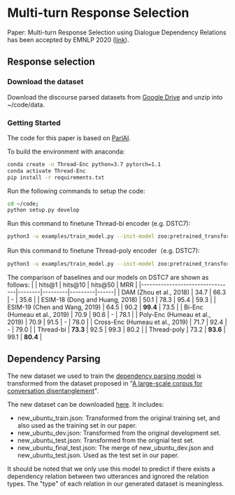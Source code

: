 # Multi-turn Response Selection

Paper: Multi-turn Response Selection using Dialogue Dependency Relations has been accepted by EMNLP 2020 ([link](https://www.aclweb.org/anthology/2020.emnlp-main.150/)).

## Response selection

### Download the dataset

Download the discourse parsed datasets from [Google Drive](https://drive.google.com/file/d/1nDZsFtkuGJIIqv3-7vw21PBjSPmqoMTp/view?usp=sharing) and unzip into ~/code/data. 

### Getting Started

The code for this paper is based on [ParlAI](http://parl.ai). 

To build the environment with anaconda:
```bash
conda create -n Thread-Enc python=3.7 pytorch=1.1
conda activate Thread-Enc
pip install -r requirements.txt
```

Run the following commands to setup the code:
```bash
cd ~/code; 
python setup.py develop
```

Run this command to finetune Thread-bi encoder (e.g. DSTC7):

```bash
python3 -u examples/train_model.py --init-model zoo:pretrained_transformers/poly_model_huge_reddit/model --shuffle True --eval-batchsize 4 --batchsize 32  --model transformer/parencoder --warmup_updates 100 --lr-scheduler-patience 0 --lr-scheduler-decay 0.4 -lr 5e-05 --data-parallel True --history-size 20 --label-truncate 72 --text-truncate 360 -vp 3 -veps 0.5 --validation-metric accuracy --validation-metric-mode max --save-after-valid True --log_every_n_secs 20 --candidates batch --dict-tokenizer bpe  --dict-lower True --optimizer adamax --output-scaling 0.06 --variant xlm --reduction_type mean --share-encoders False --learn-positional-embeddings True --n-layers 12 --n-heads 12 --ffn-size 3072 --attention-dropout 0.1 --relu-dropout 0.0 --dropout 0.1 --n-positions 1024 --embedding-size 768 --activation gelu --embeddings-scale False --n-segments 2 --learn-embeddings True --share-word-embeddings False --dict-endtoken __start__ -pyt par_dstc7 --fp16 False --par_type basic --par_num 4 --reduction-type mean --parencoder-type codes --model-file ./thread_bi_dstc7
```
Run this command to finetune Thread-poly encoder（e.g. DSTC7):
```bash
python3 -u examples/train_model.py --init-model zoo:pretrained_transformers/poly_model_huge_reddit/model -pyt par_dstc7 --eval-batchsize 4 --batchsize 32  --model transformer/parpolyencoder --warmup_updates 100 --lr-scheduler-patience 0 --lr-scheduler-decay 0.4 -lr 5e-05 --data-parallel True --history-size 20 --label-truncate 72 --text-truncate 360 -vp 3 -veps 0.5 --validation-metric accuracy --validation-metric-mode max --save-after-valid True --log_every_n_secs 20 --candidates batch --dict-tokenizer bpe  --dict-lower True --optimizer adamax --output-scaling 0.06 --variant xlm --reduction_type mean --share-encoders False --learn-positional-embeddings True --n-layers 12 --n-heads 12 --ffn-size 3072 --attention-dropout 0.1 --relu-dropout 0.0 --dropout 0.1 --n-positions 1024 --embedding-size 768 --activation gelu --embeddings-scale False --n-segments 2 --learn-embeddings True --share-word-embeddings False --dict-endtoken __start__ --fp16 False --polyencoder-type codes --codes-attention-type basic --poly-n-codes 64 --poly-attention-type basic --polyencoder-attention-keys context --par_type basic --par_num 4 --reduction-type mean --parencoder-type codes --model-file ./thread_poly_dstc7
```

The comparison of baselines and our models on DSTC7 are shown as follows:
|                                 | hits@1 | hits@10 | hits@50 | MRR  |
|---------------------------------|--------|---------|---------|------|
| DAM (Zhou et al., 2018)         | 34.7   | 66.3    | -       | 35.6 |
| ESIM-18 (Dong and Huang, 2018)  | 50.1   | 78.3    | 95.4    | 59.3 |
| ESIM-19 (Chen and Wang, 2019)   | 64.5   | 90.2    | **99.4**    | 73.5 |
| Bi-Enc (Humeau et al., 2019)    | 70.9   | 90.6    | -       | 78.1 |
| Poly-Enc (Humeau et al., 2019)  | 70.9   | 91.5    | -       | 78.0 |
| Cross-Enc (Humeau et al., 2019) | 71.7   | 92.4    | -       | 79.0 |
| Thread-bi                       | **73.3**   | 92.5    | 99.3    | 80.2 |
| Thread-poly                     | 73.2   | **93.6**    | 99.1    | **80.4** |


## Dependency Parsing

The new dataset we used to train the [dependency parsing model](https://github.com/shizhouxing/DialogueDiscourseParsing) is transformed from the dataset proposed in "[A large-scale corpus for conversation disentanglement](https://www.aclweb.org/anthology/P19-1374/)". 

The new dataset can be downloaded [here](https://drive.google.com/file/d/1Bh515NoYHq1od7B0q9cax99jTCLDLhAq/view?usp=sharing). It includes:
* new_ubuntu_train.json: Transformed from the original training set, and also used as the training set in our paper.
* new_ubuntu_dev.json: Transformed from the original development set.
* new_ubuntu_test.json: Transformed from the orignial test set.
* new_ubuntu_final_test.json: The merge of new_ubuntu_dev.json and new_ubuntu_test.json. Used as the test set in our paper.


It should be noted that we only use this model to predict if there exists a dependency relation between two utterances and ignored the relation types. The "type" of each relation in our generated dataset is meaningless.